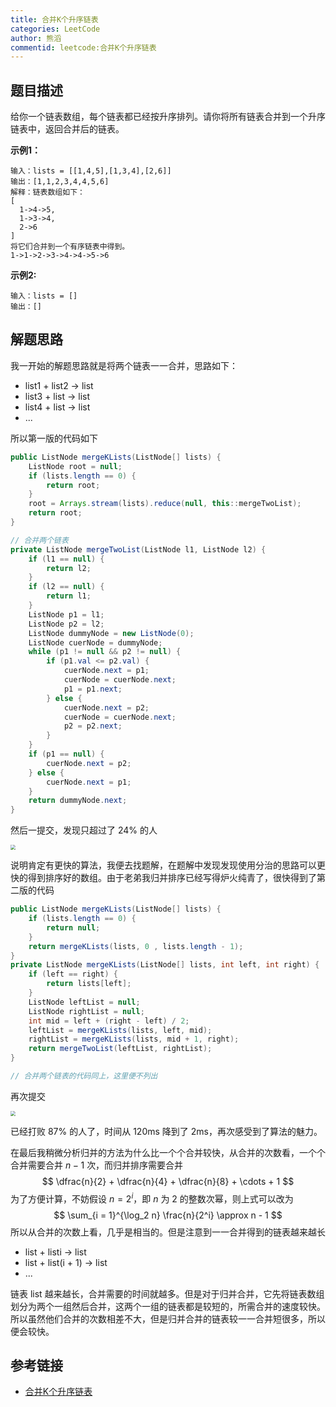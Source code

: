 ```yaml
---
title: 合并K个升序链表
categories: LeetCode
author: 熊滔
commentid: leetcode:合并K个升序链表
---
```


## 题目描述

给你一个链表数组，每个链表都已经按升序排列。请你将所有链表合并到一个升序链表中，返回合并后的链表。

**示例1：**

```
输入：lists = [[1,4,5],[1,3,4],[2,6]]
输出：[1,1,2,3,4,4,5,6]
解释：链表数组如下：
[
  1->4->5,
  1->3->4,
  2->6
]
将它们合并到一个有序链表中得到。
1->1->2->3->4->4->5->6
```

**示例2:**

```
输入：lists = []
输出：[]
```

## 解题思路

我一开始的解题思路就是将两个链表一一合并，思路如下：

- list1 + list2 -> list
- list3 + list -> list
- list4 + list -> list
- ...

所以第一版的代码如下

```java
public ListNode mergeKLists(ListNode[] lists) {
    ListNode root = null;
    if (lists.length == 0) {
        return root;
    }
    root = Arrays.stream(lists).reduce(null, this::mergeTwoList);
    return root;
}

// 合并两个链表
private ListNode mergeTwoList(ListNode l1, ListNode l2) {
    if (l1 == null) {
        return l2;
    }
    if (l2 == null) {
        return l1;
    }
    ListNode p1 = l1;
    ListNode p2 = l2;
    ListNode dummyNode = new ListNode(0);
    ListNode cuerNode = dummyNode;
    while (p1 != null && p2 != null) {
        if (p1.val <= p2.val) {
            cuerNode.next = p1;
            cuerNode = cuerNode.next;
            p1 = p1.next;
        } else {
            cuerNode.next = p2;
            cuerNode = cuerNode.next;
            p2 = p2.next;
        }
    }
    if (p1 == null) {
        cuerNode.next = p2;
    } else {
        cuerNode.next = p1;
    }
    return dummyNode.next;
}
```

然后一提交，发现只超过了 24% 的人

<img src="https://cdn.jsdelivr.net/gh/LastKnightCoder/ImgHosting2/20210326112949.png" style="zoom:50%;" />

说明肯定有更快的算法，我便去找题解，在题解中发现发现使用分治的思路可以更快的得到排序好的数组。由于老弟我归并排序已经写得炉火纯青了，很快得到了第二版的代码

```java
public ListNode mergeKLists(ListNode[] lists) {
    if (lists.length == 0) {
        return null;
    }
    return mergeKLists(lists, 0 , lists.length - 1);
}
private ListNode mergeKLists(ListNode[] lists, int left, int right) {
    if (left == right) {
        return lists[left];
    }
    ListNode leftList = null;
    ListNode rightList = null;
    int mid = left + (right - left) / 2;
    leftList = mergeKLists(lists, left, mid);
    rightList = mergeKLists(lists, mid + 1, right);
    return mergeTwoList(leftList, rightList);
}

// 合并两个链表的代码同上，这里便不列出
```

再次提交

<img src="https://cdn.jsdelivr.net/gh/LastKnightCoder/ImgHosting2/20210326113204.png" style="zoom:50%;" />

已经打败 87% 的人了，时间从 120ms 降到了 2ms，再次感受到了算法的魅力。

在最后我稍微分析归并的方法为什么比一个个合并较快，从合并的次数看，一个个合并需要合并 $n - 1$ 次，而归并排序需要合并
$$
\dfrac{n}{2} + \dfrac{n}{4} + \dfrac{n}{8} + \cdots + 1
$$
为了方便计算，不妨假设 $n = 2^i$，即 $n$ 为 $2$ 的整数次幂，则上式可以改为
$$
\sum_{i = 1}^{\log_2 n} \frac{n}{2^i} \approx n - 1
$$
所以从合并的次数上看，几乎是相当的。但是注意到一一合并得到的链表越来越长

- list + listi -> list
- list + list(i + 1) -> list
- ...

链表 list 越来越长，合并需要的时间就越多。但是对于归并合并，它先将链表数组划分为两个一组然后合并，这两个一组的链表都是较短的，所需合并的速度较快。所以虽然他们合并的次数相差不大，但是归并合并的链表较一一合并短很多，所以便会较快。

## 参考链接

- [合并K个升序链表](https://leetcode-cn.com/problems/merge-k-sorted-lists/)

